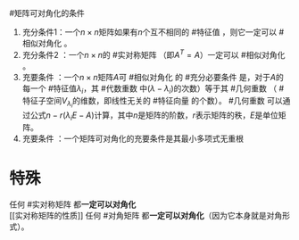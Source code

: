 #矩阵可对角化的条件   
1. 充分条件1：一个$n \times n$矩阵如果有$n$个互不相同的 #特征值 ，则它一定可以 #相似对角化 。
  2. 充分条件2 ：一个$n \times n$的 #实对称矩阵 （即$A^T = A$）一定可以 #相似对角化 。
  3. 充要条件 ：一个$n \times n$矩阵$A$可 #相似对角化 的 #充分必要条件 是，对于$A$的每一个 #特征值$\lambda_i$，其 #代数重数 中$(\lambda - \lambda_i)$的次数）等于其 #几何重数 （ #特征子空间$V_{\lambda_i}$的维数，即线性无关的  #特征向量 的个数）。 #几何重数 可以通过公式$n - r(\lambda_i E - A)$计算，其中$n$是矩阵的阶数，$r$表示矩阵的秩，$E$是单位矩阵。
  4. 充要条件 ：一个矩阵可对角化的充要条件是其最小多项式无重根  
# 特殊
任何 #实对称矩阵 都**一定可以对角化**  
[[实对称矩阵的性质]]
任何 #对角矩阵 都**一定可以对角化**（因为它本身就是对角形式）。 
